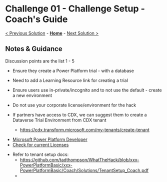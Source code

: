 # Challenge 01 - Challenge Setup - Coach's Guide 

[< Previous Solution](./Solution-00.md) - **[Home](./README.md)** - [Next Solution >](./Solution-02.md)

## Notes & Guidance

Discussion points are the list 1 - 5
- Ensure they create a Power Platform trial - with a database
- Need to add a Learning Resource link for creating a trial
- Ensure users use in-private/incognito and to not use the default - create a new environment
- Do not use your corporate license/environment for the hack 

- If partners have access to CDX, we can suggest them to create a Dataverse Trial Environment from CDX tenant
  - https://cdx.transform.microsoft.com/my-tenants/create-tenant

* [Microsoft Power Platform Developer](https://powerapps.microsoft.com/en-us/developerplan)
* [Check for current Licenses](https://admin.microsoft.com/Adminportal/Home?source=applauncher#/licenses)

- Refer to tenant setup docs:
  - https://github.com/tadthompson/WhatTheHack/blob/xxx-PowerPlatformBasic/xxx-PowerPlatformBasic/Coach/Solutions/TenantSetup_Coach.pdf
  - 
